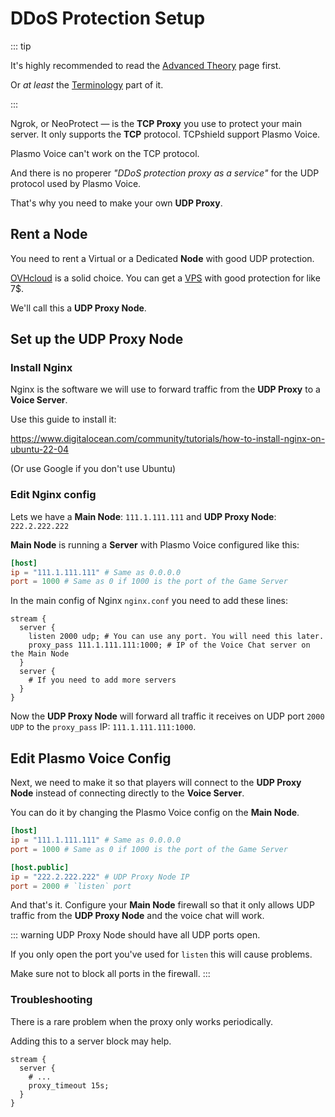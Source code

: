# DDoS Protection Setup

::: tip

It's highly recommended to read the [Advanced Theory](/docs/server/advanced/) page first.

Or *at least* the [Terminology](/docs/server/advanced/#advanced-theory) part of it.

:::

Ngrok, or NeoProtect — is the **TCP Proxy** you use to protect your main server. It only supports the **TCP** protocol. 
TCPshield support Plasmo Voice.

Plasmo Voice can't work on the TCP protocol.

And there is no properer *"DDoS protection proxy as a service"* for the UDP protocol used by Plasmo Voice.

That's why you need to make your own **UDP Proxy**.

## Rent a Node

You need to rent a Virtual or a Dedicated **Node** with good UDP protection.

[OVHcloud](https://www.ovhcloud.com/en/vps/) is a solid choice. You can get a [VPS](https://www.ovhcloud.com/en/vps/) with good protection for like 7$.

We'll call this a **UDP Proxy Node**.

## Set up the UDP Proxy Node

### Install Nginx

Nginx is the software we will use to forward traffic from the **UDP Proxy** to a **Voice Server**.

Use this guide to install it: 

https://www.digitalocean.com/community/tutorials/how-to-install-nginx-on-ubuntu-22-04

(Or use Google if you don't use Ubuntu)

### Edit Nginx config

Lets we have a **Main Node**: `111.1.111.111` and **UDP Proxy Node**: `222.2.222.222`

**Main Node** is running a **Server** with Plasmo Voice configured like this: 

```toml
[host]
ip = "111.1.111.111" # Same as 0.0.0.0
port = 1000 # Same as 0 if 1000 is the port of the Game Server
```

In the main config of Nginx `nginx.conf` you need to add these lines:

```nginx
stream {
  server {
    listen 2000 udp; # You can use any port. You will need this later. 
    proxy_pass 111.1.111.111:1000; # IP of the Voice Chat server on the Main Node
  }
  server {
    # If you need to add more servers
  }
}
```

Now the **UDP Proxy Node** will forward all traffic it receives on UDP port `2000 UDP` to the `proxy_pass` IP: `111.1.111.111:1000`.

## Edit Plasmo Voice Config

Next, we need to make it so that players will connect to the **UDP Proxy Node** instead of connecting directly to the **Voice Server**. 

You can do it by changing the Plasmo Voice config on the **Main Node**.

```toml
[host]
ip = "111.1.111.111" # Same as 0.0.0.0
port = 1000 # Same as 0 if 1000 is the port of the Game Server

[host.public]
ip = "222.2.222.222" # UDP Proxy Node IP
port = 2000 # `listen` port
```

And that's it. Configure your **Main Node** firewall so that it only allows UDP traffic from the **UDP Proxy Node** and the voice chat will work.

::: warning
UDP Proxy Node should have all UDP ports open.

If you only open the port you've used for `listen` this will cause problems.

Make sure not to block all ports in the firewall.
:::

### Troubleshooting

There is a rare problem when the proxy only works periodically.

Adding this to a server block may help. 

```nginx
stream {
  server {
    # ...
    proxy_timeout 15s;
  }
}
```
